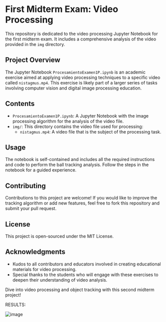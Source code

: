 # First Midterm Exam: Video Processing

This repository is dedicated to the video processing Jupyter Notebook for the first midterm exam. It includes a comprehensive analysis of the video provided in the `img` directory.

## Project Overview

The Jupyter Notebook `ProcesamientoExamen1P.ipynb` is an academic exercise aimed at applying video processing techniques to a specific video called `nistagmus.mp4`. This exercise is likely part of a larger series of tasks involving computer vision and digital image processing education.

## Contents

- `ProcesamientoExamen1P.ipynb`: A Jupyter Notebook with the image processing algorithm for the analysis of the video file.
- `img/`: This directory contains the video file used for processing:
  - `nistagmus.mp4`: A video file that is the subject of the processing task.
 
## Usage

The notebook is self-contained and includes all the required instructions and code to perform the ball tracking analysis. Follow the steps in the notebook for a guided experience.

## Contributing

Contributions to this project are welcome! If you would like to improve the tracking algorithm or add new features, feel free to fork this repository and submit your pull request.

## License

This project is open-sourced under the MIT License.

## Acknowledgments

- Kudos to all contributors and educators involved in creating educational materials for video processing.
- Special thanks to the students who will engage with these exercises to deepen their understanding of video analysis.

Dive into video processing and object tracking with this second midterm project!


RESULTS:



![image](https://github.com/BraulioAlejandroNavarreteHorta/NistagmusDetection/assets/133619100/68b34270-4ccb-42aa-bcf1-bbce9ff26d99)

